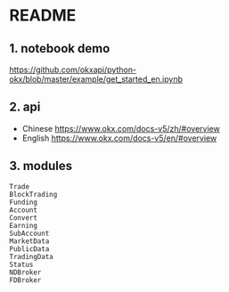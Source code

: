 # README

## 1. notebook demo

https://github.com/okxapi/python-okx/blob/master/example/get_started_en.ipynb

## 2. api

* Chinese https://www.okx.com/docs-v5/zh/#overview
* English https://www.okx.com/docs-v5/en/#overview

## 3. modules

```text
Trade
BlockTrading
Funding
Account
Convert
Earning
SubAccount
MarketData
PublicData
TradingData
Status
NDBroker
FDBroker
```
